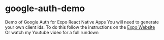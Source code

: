 # google-auth-demo
Demo of Google Auth for Expo React Native Apps
You will need to generate your own client ids. To do this follow the instructions on the [Expo Website](https://docs.expo.dev/versions/latest/sdk/google/)
Or watch my Youtube video for a full rundown
